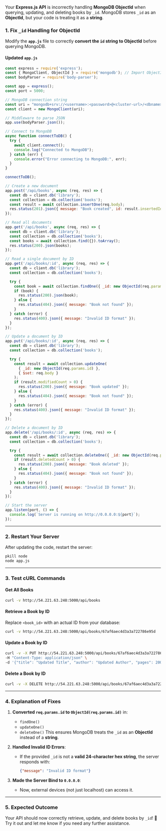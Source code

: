 Your **Express.js API** is incorrectly handling **MongoDB ObjectId** when querying, updating, and deleting books by `_id`. MongoDB stores `_id` as an **ObjectId**, but your code is treating it as a **string**.

### **1. Fix `_id` Handling for ObjectId**
Modify the **`app.js`** file to correctly **convert the `id` string to ObjectId** before querying MongoDB.

#### **Updated `app.js`**
```javascript
const express = require('express');
const { MongoClient, ObjectId } = require('mongodb'); // Import ObjectId
const bodyParser = require('body-parser');

const app = express();
const port = 5000;

// MongoDB connection string
const uri = "mongodb+srv://<username>:<password>@<cluster-url>/<dbname>?retryWrites=true&w=majority";
const client = new MongoClient(uri);

// Middleware to parse JSON
app.use(bodyParser.json());

// Connect to MongoDB
async function connectToDB() {
  try {
    await client.connect();
    console.log("Connected to MongoDB");
  } catch (err) {
    console.error("Error connecting to MongoDB:", err);
  }
}

connectToDB();

// Create a new document
app.post('/api/books', async (req, res) => {
  const db = client.db('library');
  const collection = db.collection('books');
  const result = await collection.insertOne(req.body);
  res.status(201).json({ message: "Book created", id: result.insertedId });
});

// Read all documents
app.get('/api/books', async (req, res) => {
  const db = client.db('library');
  const collection = db.collection('books');
  const books = await collection.find({}).toArray();
  res.status(200).json(books);
});

// Read a single document by ID
app.get('/api/books/:id', async (req, res) => {
  const db = client.db('library');
  const collection = db.collection('books');

  try {
    const book = await collection.findOne({ _id: new ObjectId(req.params.id) });
    if (book) {
      res.status(200).json(book);
    } else {
      res.status(404).json({ message: "Book not found" });
    }
  } catch (error) {
    res.status(400).json({ message: "Invalid ID format" });
  }
});

// Update a document by ID
app.put('/api/books/:id', async (req, res) => {
  const db = client.db('library');
  const collection = db.collection('books');

  try {
    const result = await collection.updateOne(
      { _id: new ObjectId(req.params.id) },
      { $set: req.body }
    );
    if (result.modifiedCount > 0) {
      res.status(200).json({ message: "Book updated" });
    } else {
      res.status(404).json({ message: "Book not found" });
    }
  } catch (error) {
    res.status(400).json({ message: "Invalid ID format" });
  }
});

// Delete a document by ID
app.delete('/api/books/:id', async (req, res) => {
  const db = client.db('library');
  const collection = db.collection('books');

  try {
    const result = await collection.deleteOne({ _id: new ObjectId(req.params.id) });
    if (result.deletedCount > 0) {
      res.status(200).json({ message: "Book deleted" });
    } else {
      res.status(404).json({ message: "Book not found" });
    }
  } catch (error) {
    res.status(400).json({ message: "Invalid ID format" });
  }
});

// Start the server
app.listen(port, () => {
  console.log(`Server is running on http://0.0.0.0:${port}`);
});
```

---

### **2. Restart Your Server**
After updating the code, restart the server:
```bash
pkill node
node app.js
```

---

### **3. Test cURL Commands**

#### **Get All Books**
```bash
curl -v http://54.221.63.248:5000/api/books
```

#### **Retrieve a Book by ID**
Replace `<book_id>` with an actual ID from your database:
```bash
curl -v http://54.221.63.248:5000/api/books/67af6aec4d3a3a722786e95d
```

#### **Update a Book by ID**
```bash
curl -v -X PUT http://54.221.63.248:5000/api/books/67af6aec4d3a3a722786e95d \
-H "Content-Type: application/json" \
-d '{"title": "Updated Title", "author": "Updated Author", "pages": 200}'
```

#### **Delete a Book by ID**
```bash
curl -v -X DELETE http://54.221.63.248:5000/api/books/67af6aec4d3a3a722786e95d
```

---

### **4. Explanation of Fixes**
1. **Converted `req.params.id` to `ObjectId(req.params.id)`** in:
   - `findOne()`
   - `updateOne()`
   - `deleteOne()`
   This ensures MongoDB treats the `_id` as an **ObjectId** instead of a **string**.

2. **Handled Invalid ID Errors**:
   - If the provided `_id` is not a **valid 24-character hex string**, the server responds with:
     ```json
     {"message": "Invalid ID format"}
     ```

3. **Made the Server Bind to `0.0.0.0`**:
   - Now, external devices (not just localhost) can access it.

---

### **5. Expected Outcome**
Your API should now correctly retrieve, update, and delete books by `_id`! 🚀 Try it out and let me know if you need any further assistance.
